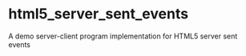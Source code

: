 # html5_server_sent_events
A demo server-client program implementation for HTML5 server sent events
